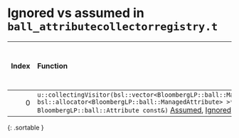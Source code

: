 # Ignored vs assumed in `ball_attributecollectorregistry.t`

<script src="../sorttable.js"></script>
|   Index | Function                                                                                                                                                                                                                                     |   Difference in number of lines |   Function size difference in bytes |   Number of lines in assumed build | Number of bytes in assumed build   |   Number of lines in ignored build | Number of bytes in ignored build   |
|--------:|:---------------------------------------------------------------------------------------------------------------------------------------------------------------------------------------------------------------------------------------------|--------------------------------:|------------------------------------:|-----------------------------------:|:-----------------------------------|-----------------------------------:|:-----------------------------------|
|       0 | `u::collectingVisitor(bsl::vector<BloombergLP::ball::ManagedAttribute, bsl::allocator<BloombergLP::ball::ManagedAttribute> >*, BloombergLP::ball::Attribute const&)` [Assumed](0.assume.s.txt), [Ignored](0.none.s.txt), [Diff](0.diff.html) |                             -33 |                                -128 |                                288 | 4,216,736                          |                                416 | 4,216,736                          |
{: .sortable }

